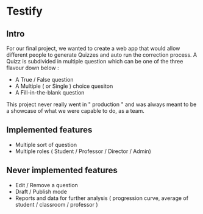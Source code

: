 # Testify

## Intro

For our final project, we wanted to create a web app that would allow different people to generate Quizzes and auto run the correction process.
A Quizz is subdivided in multiple question which can be one of the three flavour down below :

* A True / False question
* A Multiple ( or Single ) choice quesiton
* A Fill-in-the-blank question

This project never really went in " production " and was always meant to be a showcase of what we were capable to do, as a team.

## Implemented features

- Multiple sort of question
- Multiple roles ( Student / Professor / Director / Admin)

## Never implemented features

- Edit / Remove a question
- Draft / Publish mode
- Reports and data for further analysis ( progression curve, average of student / classroom / professor )
